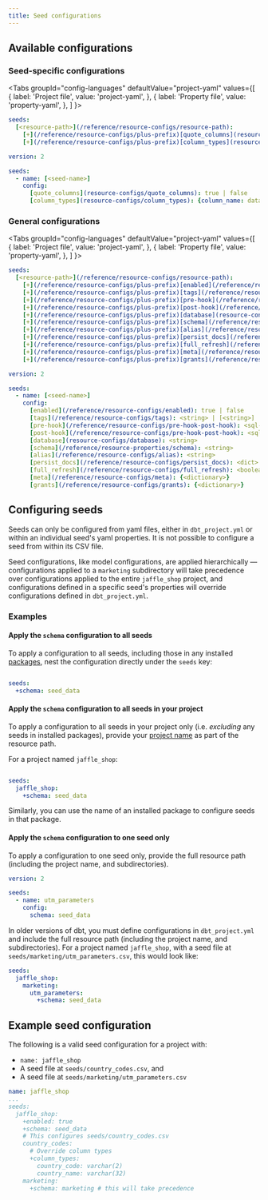 ```yaml
---
title: Seed configurations
---
```


## Available configurations
### Seed-specific configurations

<Tabs
  groupId="config-languages"
  defaultValue="project-yaml"
  values={[
    { label: 'Project file', value: 'project-yaml', },
    { label: 'Property file', value: 'property-yaml', },
  ]
}>
<TabItem value="project-yaml">

<File name='dbt_project.yml'>

```yml
seeds:
  [<resource-path>](/reference/resource-configs/resource-path):
    [+](/reference/resource-configs/plus-prefix)[quote_columns](resource-configs/quote_columns): true | false
    [+](/reference/resource-configs/plus-prefix)[column_types](resource-configs/column_types): {column_name: datatype}

```

</File>

</TabItem>


<TabItem value="property-yaml">

<File name='seeds/properties.yml'>

```yaml
version: 2

seeds:
  - name: [<seed-name>]
    config:
      [quote_columns](resource-configs/quote_columns): true | false
      [column_types](resource-configs/column_types): {column_name: datatype}

```

</File>

</TabItem>

</Tabs>

### General configurations

<Tabs
  groupId="config-languages"
  defaultValue="project-yaml"
  values={[
    { label: 'Project file', value: 'project-yaml', },
    { label: 'Property file', value: 'property-yaml', },
  ]
}>

<TabItem value="project-yaml">

<File name='dbt_project.yml'>

```yaml
seeds:
  [<resource-path>](/reference/resource-configs/resource-path):
    [+](/reference/resource-configs/plus-prefix)[enabled](/reference/resource-configs/enabled): true | false
    [+](/reference/resource-configs/plus-prefix)[tags](/reference/resource-configs/tags): <string> | [<string>]
    [+](/reference/resource-configs/plus-prefix)[pre-hook](/reference/resource-configs/pre-hook-post-hook): <sql-statement> | [<sql-statement>]
    [+](/reference/resource-configs/plus-prefix)[post-hook](/reference/resource-configs/pre-hook-post-hook): <sql-statement> | [<sql-statement>]
    [+](/reference/resource-configs/plus-prefix)[database](resource-configs/database): <string>
    [+](/reference/resource-configs/plus-prefix)[schema](/reference/resource-properties/schema): <string>
    [+](/reference/resource-configs/plus-prefix)[alias](/reference/resource-configs/alias): <string>
    [+](/reference/resource-configs/plus-prefix)[persist_docs](/reference/resource-configs/persist_docs): <dict>
    [+](/reference/resource-configs/plus-prefix)[full_refresh](/reference/resource-configs/full_refresh): <boolean>
    [+](/reference/resource-configs/plus-prefix)[meta](/reference/resource-configs/meta): {<dictionary>}
    [+](/reference/resource-configs/plus-prefix)[grants](/reference/resource-configs/grants): {<dictionary>}

```

</File>

</TabItem>


<TabItem value="property-yaml">

<File name='seeds/properties.yml'>

```yaml
version: 2

seeds:
  - name: [<seed-name>]
    config:
      [enabled](/reference/resource-configs/enabled): true | false
      [tags](/reference/resource-configs/tags): <string> | [<string>]
      [pre-hook](/reference/resource-configs/pre-hook-post-hook): <sql-statement> | [<sql-statement>]
      [post-hook](/reference/resource-configs/pre-hook-post-hook): <sql-statement> | [<sql-statement>]
      [database](resource-configs/database): <string>
      [schema](/reference/resource-properties/schema): <string>
      [alias](/reference/resource-configs/alias): <string>
      [persist_docs](/reference/resource-configs/persist_docs): <dict>
      [full_refresh](/reference/resource-configs/full_refresh): <boolean>
      [meta](/reference/resource-configs/meta): {<dictionary>}
      [grants](/reference/resource-configs/grants): {<dictionary>}

```

</File>

</TabItem>

</Tabs>

## Configuring seeds
Seeds can only be configured from yaml files, either in `dbt_project.yml` or within an individual seed's yaml properties. It is not possible to configure a seed from within its CSV file.

Seed configurations, like model configurations, are applied hierarchically — configurations applied to a `marketing` subdirectory will take precedence over configurations applied to the entire `jaffle_shop` project, and configurations defined in a specific seed's properties will override configurations defined in `dbt_project.yml`.

### Examples
#### Apply the `schema` configuration to all seeds
To apply a configuration to all seeds, including those in any installed [packages](/docs/build/packages), nest the configuration directly under the `seeds` key:

<File name='dbt_project.yml'>

```yml

seeds:
  +schema: seed_data
```

</File>


#### Apply the `schema` configuration to all seeds in your project
To apply a configuration to all seeds in your project only (i.e. _excluding_ any seeds in installed packages), provide your [project name](project-configs/name.md) as part of the resource path.

For a project named `jaffle_shop`:

<File name='dbt_project.yml'>

```yml

seeds:
  jaffle_shop:
    +schema: seed_data
```

</File>

Similarly, you can use the name of an installed package to configure seeds in that package.

#### Apply the `schema` configuration to one seed only
To apply a configuration to one seed only, provide the full resource path (including the project name, and subdirectories).

<File name='seeds/marketing/properties.yml'>

```yml
version: 2

seeds:
  - name: utm_parameters
    config:
      schema: seed_data
```

</File>

In older versions of dbt, you must define configurations in `dbt_project.yml` and include the full resource path (including the project name, and subdirectories). For a project named `jaffle_shop`, with a seed file at `seeds/marketing/utm_parameters.csv`, this would look like:

<File name='dbt_project.yml'>

```yml
seeds:
  jaffle_shop:
    marketing:
      utm_parameters:
        +schema: seed_data
```

</File>


## Example seed configuration
The following is a valid seed configuration for a project with:
* `name: jaffle_shop`
* A seed file at `seeds/country_codes.csv`, and
* A seed file at `seeds/marketing/utm_parameters.csv`


<File name='dbt_project.yml'>

```yml
name: jaffle_shop
...
seeds:
  jaffle_shop:
    +enabled: true
    +schema: seed_data
    # This configures seeds/country_codes.csv
    country_codes:
      # Override column types
      +column_types:
        country_code: varchar(2)
        country_name: varchar(32)
    marketing:
      +schema: marketing # this will take precedence
```

</File>
